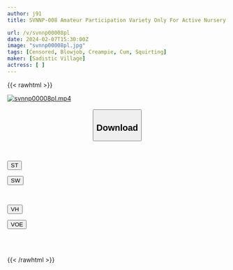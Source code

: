 ```yaml
---
author: j91
title: SVNNP-008 Amateur Participation Variety Only For Active Nursery Teachers! Assault Cock Milk Squeezing ‘Bubmi Blowjob’ Challenge! If You Can Lead Him To Ejaculate Within The 10 Minute Time Limit With A Motherly Blow Job That Wraps The Big Dick In A Sticky Manner, You Will Receive A Prize Of 100,000 Yen! If You Fail, Immediately Fuck And Cum Inside Death!

url: /v/svnnp00008pl
date: 2024-02-07T15:30:00Z
image: "svnnp00008pl.jpg"
tags: [Censored, Blowjob, Creampie, Cum, Squirting]
maker: [Sadistic Village]
actress: [ ]
---
```



{{< rawhtml >}}

<div class="video" data-videoid="a7Kdx4Bbeetx7B2">
    <a href="javascript:;">
        <img src="/v/svnnp00008pl/svnnp00008pl.jpg" width="WIDTH" height="HEIGHT" alt="svnnp00008pl.mp4" loading="lazy">
    </a>
</div>

<script type="text/javascript" src="https://j91.asia/asset/on-demand-st.js"></script>

<br>
  <link rel="stylesheet" href="https://j91.asia/asset/bs5.css">
  
  <center>
  <button class="btn btn-primary" type="button" data-bs-toggle="collapse" data-bs-target=".multi-collapse" aria-expanded="false" aria-controls="multiCollapseExample1 multiCollapseExample2"><h2>Download</h2></button></center>
</p>
<div class="row">
  <div class="col">
    <div class="collapse multi-collapse" id="multiCollapseExample1">
      <div class="card card-body">
	      	      <br>
<div class="buttons">  
<p><a href="https://streamtape.to/v/a7Kdx4Bbeetx7B2" target="_blank"><button class="btn-hover color-3"><i class="fa fa-download"></i> ST</button></a></p>
<p><a href="https://cdnwish.com/0qltr2tzfkgq" target="_blank"><button class="btn-hover color-2"><i class="fa fa-download"></i> SW</button></a></p></div>
    </div>
  </div>
</div>
  <div class="col">
    <div class="collapse multi-collapse" id="multiCollapseExample2">
      <div class="card card-body">
	      <br>
<div class="buttons">
<p><a href="https://vidhidepro.com/f/gwml6kfn745p" target="_blank"><button class="btn-hover color-9"><i class="fa fa-download"></i> VH</button></a></p>
<p><a href="https://voe.sx/tvx3wbmdqxhg"><button class="btn-hover color-8"><i class="fa fa-download"></i> VOE</button></a></p></div>
<br><br>
      </div>
    </div>
  </div>
</div>

{{< /rawhtml >}}